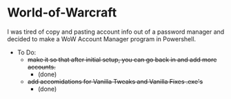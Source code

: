 # World-of-Warcraft

I was tired of copy and pasting account info out of a password manager and decided to make a WoW Account Manager program in Powershell.
- To Do:
    - ~~make it so that after initial setup, you can go back in and add more accounts.~~
        - (done)
    - ~~add accomidations for Vanilla Tweaks and Vanilla Fixes .exe's~~
        - (done)
